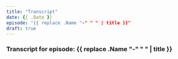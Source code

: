```yaml
---
title: "Transcript"
date: {{ .Date }}
episode: "{{ replace .Name "-" " " | title }}"
draft: true
---
```


### Transcript for episode: {{ replace .Name "-" " " | title }}
